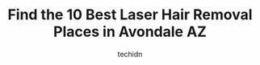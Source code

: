---
layout: ampstory
image: https://i0.wp.com/www.depkes.org/wp-content/uploads/2023/06/laser-hair-removal-0-in-avondale-az-1685867348.jpeg?resize=640,853
author: techidn
featured: false
description: Discover the impressive array of Laser Hair Removal options in Avondale AZ, where you can find 10 of the largest Laser Hair Removal establishments in the area. From renowned classics to hidd
title: Find the 10 Best Laser Hair Removal Places in Avondale AZ
cover:
   title: Find the 10 Best Laser Hair Removal Places in Avondale AZ
   subtitle: Rickpate
   background: https://www.depkes.org/wp-content/uploads/2023/06/laser-hair-removal-0-in-avondale-az-1685867348.jpeg

pages: 
 - layout: thirds
   top: <h1>#1 European Wax Center</h1>
   bottom: "<p>I was always scared to go back to waxing after some bad experiences but Marie has always treated me great! She has made my experiences so much better and even gives me ti</p>"
   background: https://www.depkes.org/wp-content/uploads/2023/06/laser-hair-removal-1-in-avondale-az-1685867349.png
   backgroundblur: true
 - layout: thirds
   top: <h1>#2 Ideal Image Peoria</h1>
   bottom: "<p>I do not recommend this place to anyone. You work very hard for your money. They charged me about 4K for three parts . You need  to do your research on prices first. Donâ</p>"
   background: https://www.depkes.org/wp-content/uploads/2023/06/laser-hair-removal-2-in-avondale-az-1685867350.png
   cta:
      link: https://www.depkes.org/blog/find-the-10-best-laser-hair-removal-places-in-avondale-az/
      text: Find the 10 Best Laser Hair Removal Places in Avondale AZ
 - layout: thirds
   top: <h1>#3 Allure Medspa Avondale</h1>
   bottom: "<p>4110 N 108th Ave, Phoenix, AZ 85037, United States</p>"
   background: https://www.depkes.org/wp-content/uploads/2023/06/laser-hair-removal-3-in-avondale-az-1685867351.jpeg
   cta:
      link: https://www.depkes.org/blog/find-the-10-best-laser-hair-removal-places-in-avondale-az/
      text: Find the 10 Best Laser Hair Removal Places in Avondale AZ
 - layout: thirds
   top: <h1>#4 Sola Salon Studios Avondale</h1>
   bottom: "<p>2935 N Dysart Rd #101, Avondale, AZ 85392, United States</p>"
   background: https://images.unsplash.com/photo-1615749413727-825b59a857b5?ixlib=rb-4.0.3&ixid=MnwxMjA3fDB8MHxwaG90by1wYWdlfHx8fGVufDB8fHx8&auto=format&fit=crop&w=640&h=853&q=80
   cta:
      link: https://www.depkes.org/blog/find-the-10-best-laser-hair-removal-places-in-avondale-az/
      text: Find the 10 Best Laser Hair Removal Places in Avondale AZ
 - layout: thirds
   top: <h1>#5 Deja Vu Med Spa</h1>
   bottom: "<p>14411 W McDowell Rd STE C102, Goodyear, AZ 85395, United States</p>"
   background: https://images.unsplash.com/photo-1595364397663-fca4f075d796?ixlib=rb-4.0.3&ixid=MnwxMjA3fDB8MHxwaG90by1wYWdlfHx8fGVufDB8fHx8&auto=format&fit=crop&w=640&h=853&q=80
   cta:
      link: https://www.depkes.org/blog/find-the-10-best-laser-hair-removal-places-in-avondale-az/
      text: Find the 10 Best Laser Hair Removal Places in Avondale AZ
 - layout: thirds
   top: <h1>#6 AZ Laser Clinics</h1>
   bottom: "<p>5702 W Glendale Ave, Glendale, AZ 85301, United States</p>"
   background: https://images.unsplash.com/photo-1549241520-425e3dfc01cb?ixlib=rb-4.0.3&ixid=MnwxMjA3fDB8MHxwaG90by1wYWdlfHx8fGVufDB8fHx8&auto=format&fit=crop&w=640&h=853&q=80
   cta:
      link: https://www.depkes.org/blog/find-the-10-best-laser-hair-removal-places-in-avondale-az/
      text: Find the 10 Best Laser Hair Removal Places in Avondale AZ
 - layout: thirds
   top: <h1>#7 Rejuline skin and body</h1>
   bottom: "<p>9611 W Camelback Rd STE 120, Phoenix, AZ 85037, United States</p>"
   background: https://images.unsplash.com/photo-1608411404720-c8f0417bcdba?ixlib=rb-4.0.3&ixid=MnwxMjA3fDB8MHxwaG90by1wYWdlfHx8fGVufDB8fHx8&auto=format&fit=crop&w=640&h=853&q=80
   cta:
      link: https://www.depkes.org/blog/find-the-10-best-laser-hair-removal-places-in-avondale-az/
      text: Find the 10 Best Laser Hair Removal Places in Avondale AZ
 - layout: thirds
   middle: Continue reading...
   background: https://images.unsplash.com/photo-1522441815192-d9f04eb0615c?ixlib=rb-4.0.3&ixid=MnwxMjA3fDB8MHxwaG90by1wYWdlfHx8fGVufDB8fHx8&auto=format&fit=crop&w=640&h=853&q=80
   cta:
      link: https://www.depkes.org/blog/find-the-10-best-laser-hair-removal-places-in-avondale-az/
      text: Find the 10 Best Laser Hair Removal Places in Avondale AZ
      
---